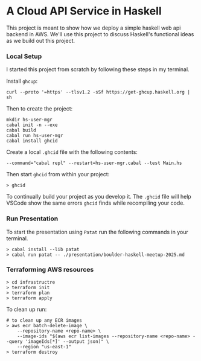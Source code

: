 # A Cloud API Service in Haskell

This project is meant to show how we deploy a simple haskell web api backend in AWS.
We'll use this project to discuss Haskell's functional ideas as we build out this project.

### Local Setup

I started this project from scratch by following these steps in my terminal.

Install `ghcup`:

```console
curl --proto '=https' --tlsv1.2 -sSf https://get-ghcup.haskell.org | sh
```

Then to create the project:

```console
mkdir hs-user-mgr
cabal init -n --exe
cabal build
cabal run hs-user-mgr
cabal install ghcid
```

Create a local `.ghcid` file with the following contents:

```console
--command="cabal repl" --restart=hs-user-mgr.cabal --test Main.hs
```

Then start `ghcid` from within your project:

```console
> ghcid
```

To continually build your project as you develop it. The `.ghcid` file will help VSCode show the same errors `ghcid` finds while recompiling your code.

### Run Presentation

To start the presentation using `Patat` run the following commands in your terminal.

```console
> cabal install --lib patat
> cabal run patat -- ./presentation/boulder-haskell-meetup-2025.md
```

### Terraforming AWS resources

```console
> cd infrastructre
> terraform init
> terraform plan
> terraform apply
```

To clean up run:

```console
# to clean up any ECR images
> aws ecr batch-delete-image \
    --repository-name <repo-name> \
    --image-ids "$(aws ecr list-images --repository-name <repo-name> --query 'imageIds[*]' --output json)" \
    --region "us-east-1"
> terraform destroy
```
